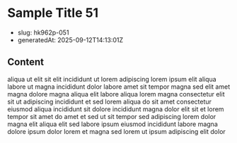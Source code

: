 # Sample Title 51

- slug: hk962p-051
- generatedAt: 2025-09-12T14:13:01Z

## Content
aliqua ut elit sit elit incididunt ut lorem adipiscing lorem ipsum elit aliqua labore ut magna incididunt dolor labore amet sit tempor magna sed elit amet magna dolore magna aliqua elit labore aliqua lorem magna consectetur elit sit ut adipiscing incididunt et sed lorem aliqua do sit amet consectetur eiusmod aliqua incididunt sit dolore incididunt magna dolor elit sit et lorem tempor sit amet do amet et sed ut sit tempor sed adipiscing lorem dolor magna elit aliqua elit sed labore ipsum eiusmod incididunt labore magna dolore ipsum dolor lorem et magna sed lorem ut ipsum adipiscing elit dolor
